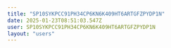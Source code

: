 ```yaml
---
title: "SP10SYKPCC91PH34CP6KN6K409HT6ARTGFZPYDP1N"
date: 2025-01-23T08:51:03.547Z
user: SP10SYKPCC91PH34CP6KN6K409HT6ARTGFZPYDP1N
layout: "users"
---
```

    